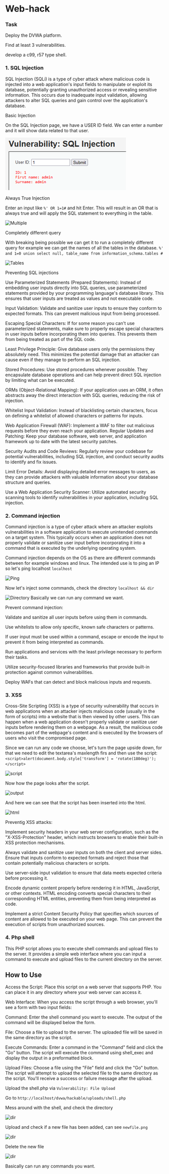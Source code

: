 # Web-hack

### Task
 Deploy the DVWA platform.
 
 Find at least 3 vulnerabilities.
 
 develop a c99, r57 type shell.

### 1. SQL Injection
 SQL Injection (SQLi) is a type of cyber attack where malicious code is injected into a web application's input fields to manipulate or exploit its database, potentially granting unauthorized access or revealing sensitive information. This occurs due to inadequate input validation, allowing attackers to alter SQL queries and gain control over the application's database.

 Basic Injection
 
 On the SQL Injection page, we have a USER ID field. We can enter a number and it will show data related to that user.
 
 ![Single](./screenshots/1.png) 
 
 Always True Injection
 
 Enter an input like ```%' OR 1=1#``` and hit Enter. This will result in an OR that is always true and will apply the SQL statement to everything in the table.
 
 ![Multiple](./screenshots/2) 
 
 Completely different query
 
 With breaking being possible we can get it to run a completely different query for example we can get the names of all the tables in the database.
 ```%' and 1=0 union select null, table_name from information_schema.tables #```
 
 ![Tables](./screenshots/3.png) 
 
 Preventing SQL injections
  
  Use Parameterized Statements (Prepared Statements): Instead of embedding user inputs directly into SQL queries, use parameterized statements provided by your programming language's database library. This ensures that user inputs are treated as values and not executable code.
  
  Input Validation: Validate and sanitize user inputs to ensure they conform to expected formats. This can prevent malicious input from being processed.
  
  Escaping Special Characters: If for some reason you can't use parameterized statements, make sure to properly escape special characters in user inputs before incorporating them into queries. This prevents them from being treated as part of the SQL code.
  
  Least Privilege Principle: Give database users only the permissions they absolutely need. This minimizes the potential damage that an attacker can cause even if they manage to perform an SQL injection.
  
  Stored Procedures: Use stored procedures whenever possible. They encapsulate database operations and can help prevent direct SQL injection by limiting what can be executed.
  
  ORMs (Object-Relational Mapping): If your application uses an ORM, it often abstracts away the direct interaction with SQL queries, reducing the risk of injection.
  
  Whitelist Input Validation: Instead of blacklisting certain characters, focus on defining a whitelist of allowed characters or patterns for inputs.
  
  Web Application Firewall (WAF): Implement a WAF to filter out malicious requests before they even reach your application.
  Regular Updates and Patching: Keep your database software, web server, and application framework up to date with the latest security patches.
  
  Security Audits and Code Reviews: Regularly review your codebase for potential vulnerabilities, including SQL injection, and conduct security audits to identify and fix issues.
  
  Limit Error Details: Avoid displaying detailed error messages to users, as they can provide attackers with valuable information about your database structure and queries.
  
  Use a Web Application Security Scanner: Utilize automated security scanning tools to identify vulnerabilities in your application, including SQL injection.

### 2. Command injection
 
 Command injection is a type of cyber attack where an attacker exploits vulnerabilities in a software application to execute unintended commands on a target system. This typically occurs when an application does not properly validate or sanitize user input before incorporating it into a command that is executed by the underlying operating system.
 
 Command injection depends on the OS as there are different commands between for example windows and linux.
 The intended use is to ping an IP so let's ping localhost ``` localhost ```
 
 ![Ping](./screenshots/4.png) 
 
 Now let's inject some commands, check the directory ``` localhost && dir ```
 
 ![Directory](./screenshots/5.png) 
 Basically we can run any command we want.
 
 Prevent command injection:
  
  Validate and sanitize all user inputs before using them in commands.
  
  Use whitelists to allow only specific, known safe characters or patterns.
  
  If user input must be used within a command, escape or encode the input to prevent it from being interpreted as commands.
  
  Run applications and services with the least privilege necessary to perform their tasks.
  
  Utilize security-focused libraries and frameworks that provide built-in protection against common vulnerabilities.
  
  Deploy WAFs that can detect and block malicious inputs and requests.

### 3. XSS
 Cross-Site Scripting (XSS) is a type of security vulnerability that occurs in web applications when an attacker injects malicious code (usually in the form of scripts) into a website that is then viewed by other users. This can happen when a web application doesn't properly validate or sanitize user inputs before rendering them on a webpage. As a result, the malicious code becomes part of the webpage's content and is executed by the browsers of users who visit the compromised page.

 Since we can run any code we choose, let's turn the page upside down, for that we need to edit the textarea's maxlength firs and then use the script:
 ```<script>alert(document.body.style['transform'] = 'rotate(180deg)');</script>```
 
 ![script](./screenshots/6.png)
 
 Now how the page looks after the script.
 
 ![output](./screenshots/7.png)
 
 And here we can see that the script has been inserted into the html.
 
 ![html](./screenshots/8.png) 

 Preventig XSS attacks:
  
  Implement security headers in your web server configuration, such as the "X-XSS-Protection" header, which instructs browsers to enable their built-in XSS protection mechanisms.
  
  Always validate and sanitize user inputs on both the client and server sides. Ensure that inputs conform to expected formats and reject those that contain potentially malicious characters or scripts.
  
  Use server-side input validation to ensure that data meets expected criteria before processing it.
  
  Encode dynamic content properly before rendering it in HTML, JavaScript, or other contexts. HTML encoding converts special characters to their corresponding HTML entities, preventing them from being interpreted as code.
  
  Implement a strict Content Security Policy that specifies which sources of content are allowed to be executed on your web page. This can prevent the execution of scripts from unauthorized sources.

### 4. Php shell
 
 This PHP script allows you to execute shell commands and upload files to the server. It provides a simple web interface where you can input a command to execute and upload files to the current directory on the server.
 
 ## How to Use
  
  Access the Script: Place this script on a web server that supports PHP. You can place it in any directory where your web server can access it.
  
  Web Interface: When you access the script through a web browser, you'll see a form with two input fields:
  
  Command: Enter the shell command you want to execute. The output of the command will be displayed below the form.
  
  File: Choose a file to upload to the server. The uploaded file will be saved in the same directory as the script.
  
  Execute Commands: Enter a command in the "Command" field and click the "Go" button. The script will execute the command using shell_exec and display the output in a preformatted block.
  
  Upload Files: Choose a file using the "File" field and click the "Go" button. The script will attempt to upload the selected file to the same directory as the script. You'll receive a success or failure message after the upload.

 Upload the shell.php via ```Vulnerability: File Upload```
 
 Go to ```http://localhost/dvwa/hackable/uploads/shell.php```
 
 Mess around with the shell, and check the directory
 
 ![dir](./screenshots/9.png) 
 
 Upload and check if a new file has been added, can see ```newfile.png```
 
 ![dir](./screenshots/10.png) 
 
 Delete the new file
 
 ![dir](./screenshots/11.png) 
 
 Basically can run any commands you want.